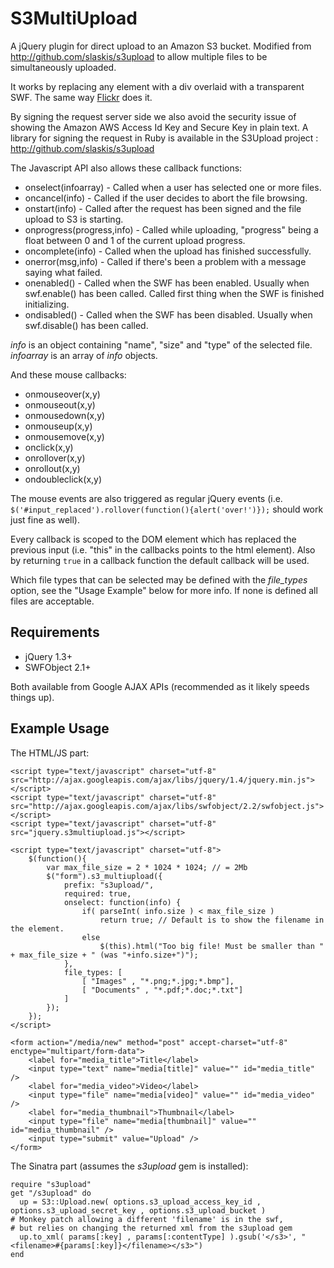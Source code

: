 S3MultiUpload
========

A jQuery plugin for direct upload to an Amazon S3 bucket. Modified from http://github.com/slaskis/s3upload to allow multiple
files to be simultaneously uploaded.

It works by replacing any element with a div overlaid with a transparent SWF. The same way [Flickr](http://www.flickr.com/photos/upload/) does it.

By signing the request server side we also avoid the security issue of showing the Amazon AWS Access Id Key and Secure Key in plain text. A library for signing the request in Ruby is available in the S3Upload project : http://github.com/slaskis/s3upload

The Javascript API also allows these callback functions:

* onselect(infoarray) 	- Called when a user has selected one or more files.
* oncancel(info) 	- Called if the user decides to abort the file browsing.
* onstart(info) 	- Called after the request has been signed and the file upload to S3 is starting.
* onprogress(progress,info) - Called while uploading, "progress" being a float between 0 and 1 of the current upload progress.
* oncomplete(info) 	- Called when the upload has finished successfully.
* onerror(msg,info) - Called if there's been a problem with a message saying what failed.
* onenabled()		- Called when the SWF has been enabled. Usually when swf.enable() has been called. Called first thing when the SWF is finished initializing.
* ondisabled()		- Called when the SWF has been disabled. Usually when swf.disable() has been called.

_info_ is an object containing "name", "size" and "type" of the selected file.
_infoarray_ is an array of _info_ objects.

And these mouse callbacks:

* onmouseover(x,y)
* onmouseout(x,y)
* onmousedown(x,y)
* onmouseup(x,y)
* onmousemove(x,y)
* onclick(x,y)
* onrollover(x,y)
* onrollout(x,y)
* ondoubleclick(x,y)

The mouse events are also triggered as regular jQuery events (i.e. `$('#input_replaced').rollover(function(){alert('over!')});` should work just fine as well).

Every callback is scoped to the DOM element which has replaced the previous input (i.e. "this" in the callbacks points to the html element). Also by returning `true` in a callback function the default callback will be used.

Which file types that can be selected may be defined with the _file\_types_ option, see the "Usage Example" below for more info. If none is defined all files are acceptable.


Requirements
-------------

* jQuery 1.3+
* SWFObject 2.1+

Both available from Google AJAX APIs (recommended as it likely speeds things up).


Example Usage
-------------

The HTML/JS part:

	<script type="text/javascript" charset="utf-8" src="http://ajax.googleapis.com/ajax/libs/jquery/1.4/jquery.min.js"></script>
	<script type="text/javascript" charset="utf-8" src="http://ajax.googleapis.com/ajax/libs/swfobject/2.2/swfobject.js"></script>
	<script type="text/javascript" charset="utf-8" src="jquery.s3multiupload.js"></script>

	<script type="text/javascript" charset="utf-8">
		$(function(){
			var max_file_size = 2 * 1024 * 1024; // = 2Mb
			$("form").s3_multiupload({
				prefix: "s3upload/",
				required: true,
				onselect: function(info) {
					if( parseInt( info.size ) < max_file_size )
						return true; // Default is to show the filename in the element.
					else
						$(this).html("Too big file! Must be smaller than " + max_file_size + " (was "+info.size+")");
				},
				file_types: [
					[ "Images" , "*.png;*.jpg;*.bmp"],
					[ "Documents" , "*.pdf;*.doc;*.txt"]
				]
			});
		});
	</script>

	<form action="/media/new" method="post" accept-charset="utf-8" enctype="multipart/form-data">
		<label for="media_title">Title</label>
		<input type="text" name="media[title]" value="" id="media_title" />
		<label for="media_video">Video</label>
		<input type="file" name="media[video]" value="" id="media_video" />
		<label for="media_thumbnail">Thumbnail</label>
		<input type="file" name="media[thumbnail]" value="" id="media_thumbnail" />
		<input type="submit" value="Upload" />
	</form>


The Sinatra part (assumes the _s3upload_ gem is installed):

	require "s3upload"
	get "/s3upload" do
	  up = S3::Upload.new( options.s3_upload_access_key_id , options.s3_upload_secret_key , options.s3_upload_bucket )
    # Monkey patch allowing a different 'filename' is in the swf,
    # but relies on changing the returned xml from the s3upload gem
	  up.to_xml( params[:key] , params[:contentType] ).gsub('</s3>', "<filename>#{params[:key]}</filename></s3>")
	end

